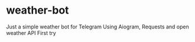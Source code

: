 # weather-bot
Just a simple weather bot for Telegram
Using Aiogram, Requests and open weather API
First try
